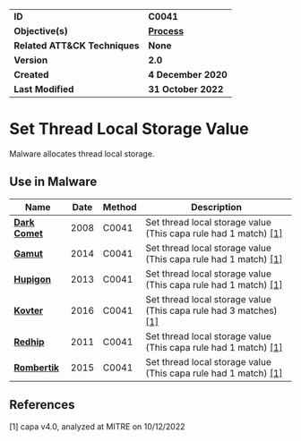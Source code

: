 <table>
<tr>
<td><b>ID</b></td>
<td><b>C0041</b></td>
</tr>
<tr>
<td><b>Objective(s)</b></td>
<td><b><a href="../process">Process</a></b></td>
</tr>
<tr>
<td><b>Related ATT&CK Techniques</b></td>
<td><b>None</b></td>
</tr>
<tr>
<td><b>Version</b></td>
<td><b>2.0</b></td>
</tr>
<tr>
<td><b>Created</b></td>
<td><b>4 December 2020</b></td>
</tr>
<tr>
<td><b>Last Modified</b></td>
<td><b>31 October 2022</b></td>
</tr>
</table>


# Set Thread Local Storage Value

Malware allocates thread local storage. 


## Use in Malware

|Name|Date|Method|Description|
|---|---|---|---|
|[**Dark Comet**](../xample-malware/dark-comet.md)|2008|C0041|Set thread local storage value (This capa rule had 1 match) [[1]](#1)|
|[**Gamut**](../xample-malware/gamut.md)|2014|C0041|Set thread local storage value (This capa rule had 1 match) [[1]](#1)|
|[**Hupigon**](../xample-malware/hupigon.md)|2013|C0041|Set thread local storage value (This capa rule had 1 match) [[1]](#1)|
|[**Kovter**](../xample-malware/kovter.md)|2016|C0041|Set thread local storage value (This capa rule had 3 matches) [[1]](#1)|
|[**Redhip**](../xample-malware/rebhip.md)|2011|C0041|Set thread local storage value (This capa rule had 1 match) [[1]](#1)|
|[**Rombertik**](../xample-malware/rombertik.md)|2015|C0041|Set thread local storage value (This capa rule had 1 match) [[1]](#1)|

## References

<a name="1">[1]</a> capa v4.0, analyzed at MITRE on 10/12/2022

